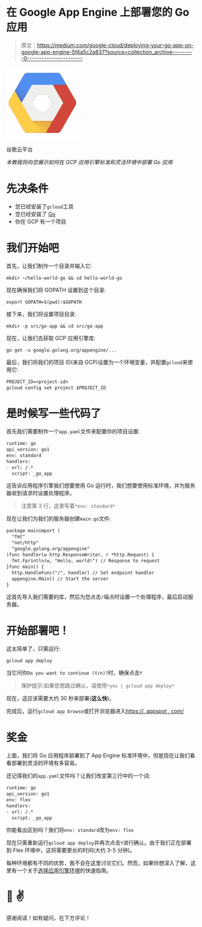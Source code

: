 # 在 Google App Engine 上部署您的 Go 应用

> 原文：<https://medium.com/google-cloud/deploying-your-go-app-on-google-app-engine-5f4a5c2a837?source=collection_archive---------0----------------------->

![](img/2b911cc684c16f70b79c906c4ed60f42.png)

谷歌云平台

*本教程将向您展示如何在 GCP 应用引擎标准和灵活环境中部署 Go 应用*

# 先决条件

*   您已经安装了`gcloud`工具
*   您已经安装了 [Go](https://golang.org/doc/install)
*   你在 GCP 有一个项目

# 我们开始吧

首先，让我们制作一个目录并输入它:

```
mkdir ~/hello-world-go && cd hello-world-go
```

现在确保我们将 GOPATH 设置到这个目录:

```
export GOPATH=$(pwd):$GOPATH
```

接下来，我们将设置项目目录:

```
mkdir -p src/go-app && cd src/go-app
```

现在，让我们去获取 GCP 应用引擎库:

```
go get -u google.golang.org/appengine/...
```

最后，我们将我们的项目 ID(来自 GCP)设置为一个环境变量，并配置`gcloud`来使用它:

```
PROJECT_ID=<project-id>
gcloud config set project $PROJECT_ID
```

# 是时候写一些代码了

首先我们需要制作一个`app.yaml`文件来配置你的项目设置:

```
runtime: go
api_version: go1
env: standard
handlers:
- url: /.*
  script: _go_app
```

这告诉应用程序引擎我们想要使用 Go 运行时，我们想要使用标准环境，并为服务器收到请求时设置处理程序。

> 注意第 3 行，这里写着`*env: standard*`

现在让我们为我们的服务器创建`main.go`文件:

```
package mainimport (
  "fmt"
  "net/http"
  "google.golang.org/appengine"
)func handler(w http.ResponseWriter, r *http.Request) {
  fmt.Fprintln(w, "Hello, world!") // Response to request
}func main() {
  http.HandleFunc("/", handler) // Set endpoint handler
  appengine.Main() // Start the server
}
```

这首先导入我们需要的库，然后为您点击`/`端点时设置一个处理程序，最后启动服务器。

# 开始部署吧！

这太简单了，只需运行:

```
gcloud app deploy
```

当它问你`Do you want to continue (Y/n)?`时，确保点击`Y`

> 保护提示:如果您想跳过确认，请使用`*yes | gcloud app deploy*`

现在，这应该需要大约 30 秒来部署(**这么快**)。

完成后，运行`gcloud app browse`或打开浏览器进入[https://<project-id>. appspot . com/](https://go-project69.appspot.com/)

# 奖金

上面，我们将 Go 应用程序部署到了 App Engine 标准环境中。但是现在让我们看看部署到灵活的环境有多容易。

还记得我们的`app.yaml`文件吗？让我们改变第三行中的一个词:

```
runtime: go
api_version: go1
env: flex
handlers:
- url: /.*
  script: _go_app
```

你能看出区别吗？我们将`env: standard`改为`env: flex`

现在只需重新运行`gcloud app deploy`并再次点击`Y`进行确认。由于我们正在部署到 Flex 环境中，这将需要更长的时间(大约 3-5 分钟)。

每种环境都有不同的优势，我不会在这里讨论它们。然而，如果你想深入了解，这里有一个关于[选择应用引擎环境](https://cloud.google.com/appengine/docs/the-appengine-environments)的快速指南。

# 👋 ✌️

感谢阅读！如有疑问，在下方评论！